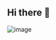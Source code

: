 ## Hi there 👋
![image](https://github.com/user-attachments/assets/e73a2740-727f-4934-8f83-48a7730d28c5)

<!--
**crrrazyden/crrrazyden** is a ✨ _special_ ✨ repository because its `README.md` (this file) appears on your GitHub profile.

Here are some ideas to get you started:

- 🔭 I’m currently working on ...
- 🌱 I’m currently learning ...
- 👯 I’m looking to collaborate on ...
- 🤔 I’m looking for help with ...
- 💬 Ask me about ...
- 📫 How to reach me: ...
- 😄 Pronouns: ...
- ⚡ Fun fact: ...
-->
